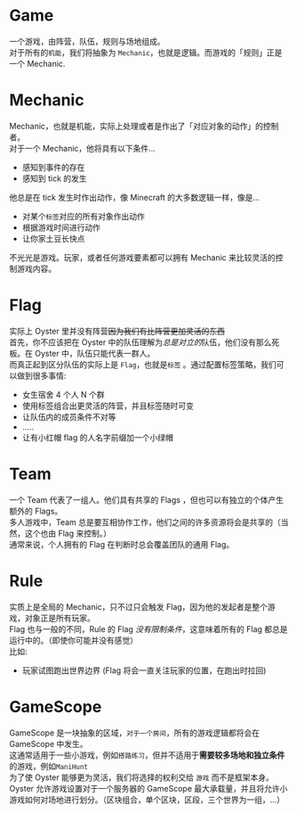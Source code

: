 # Game

一个游戏，由阵营，队伍，规则与场地组成。  
对于所有的`机能`，我们将抽象为 ` Mechanic `，也就是逻辑。而游戏的「规则」正是一个 Mechanic.

# Mechanic

Mechanic，也就是机能，实际上处理或者是作出了「对应对象的动作」的控制者。  
对于一个 Mechanic，他将具有以下条件...

- 感知到事件的存在
- 感知到 tick 的发生

他总是在 tick 发生时作出动作，像 Minecraft 的大多数逻辑一样，像是...

- 对某个`标签`对应的所有对象作出动作
- 根据游戏时间进行动作
- 让你家土豆长快点

不光光是游戏。玩家，或者任何游戏要素都可以拥有 Mechanic 来比较灵活的控制游戏内容。

# Flag

实际上 Oyster 里并没有阵营~~因为我们有比阵营更加灵活的东西~~  
首先，你不应该把在 Oyster 中的队伍理解为*总是对立的*队伍，他们没有那么死板。在 Oyster 中，队伍只能代表一群人。  
而真正起到区分队伍的实际上是 `Flag`，也就是`标签` 。通过配置标签策略，我们可以做到很多事情:

- 女生宿舍 4 个人 N 个群
- 使用标签组合出更灵活的阵营，并且标签随时可变
- 让队伍内的成员条件不对等
- .....
- 让有小红帽 flag 的人名字前缀加一个小绿帽

# Team

一个 Team 代表了一组人。他们具有共享的 Flags ，但也可以有独立的个体产生额外的 Flags。  
多人游戏中，Team 总是要互相协作工作，他们之间的许多资源将会是共享的（当然，这个也由 Flag 来控制。）  
通常来说，个人拥有的 Flag 在判断时总会覆盖团队的通用 Flag。

# Rule

实质上是全局的 Mechanic，只不过只会触发 Flag，因为他的发起者是整个游戏，对象正是所有玩家。    
Flag 也与一般的不同，Rule 的 Flag *没有限制条件*，这意味着所有的 Flag 都总是运行中的。（即使你可能并没有感觉）  
比如:

- 玩家试图跑出世界边界 (Flag 将会一直关注玩家的位置，在跑出时拉回)

# GameScope

GameScope 是一块抽象的区域，`对于一个房间`，所有的游戏逻辑都将会在 GameScope 中发生。  
这通常适用于一些小游戏，例如`搭路练习`，但并不适用于**需要较多场地和独立条件**的游戏，例如`ManiHunt`    
为了使 Oyster 能够更为灵活，我们将选择的权利交给 `游戏` 而不是框架本身。Oyster 允许游戏设置对于一个服务器的 GameScope
最大承载量，并且将允许小游戏如何对场地进行划分。（区块组合，单个区块，区段，三个世界为一组，...）  
